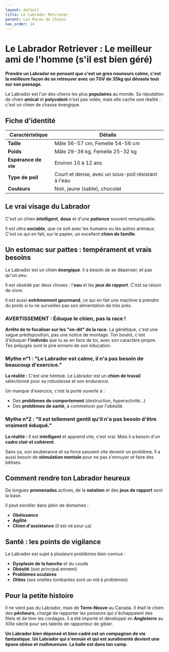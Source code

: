 ```yaml
---
layout: default
title: Le Labrador Retriever
parent: Les Races de Chiens
nav_order: 14
---
```


# Le Labrador Retriever : Le meilleur ami de l'homme (s'il est bien géré)

**Prendre un Labrador en pensant que c'est un gros nounours calme, c'est la meilleure façon de se retrouver avec un TGV de 35kg qui dévaste tout sur son passage.**

Le Labrador est l'un des chiens les plus **populaires** au monde. Sa réputation de chien **amical** et **polyvalent** n'est pas volée, mais elle cache une réalité : c'est un chien de chasse énergique.

## Fiche d'identité

| Caractéristique | Détails |
|---|---|
| **Taille** | Mâle 56-57 cm, Femelle 54-56 cm |
| **Poids** | Mâle 29-36 kg, Femelle 25-32 kg |
| **Espérance de vie** | Environ 10 à 12 ans |
| **Type de poil** | Court et dense, avec un sous-poil résistant à l'eau |
| **Couleurs** | Noir, jaune (sable), chocolat |

## Le vrai visage du Labrador

C'est un chien **intelligent**, **doux** et d'une **patience** souvent remarquable.

Il est ultra **sociable**, que ce soit avec les humains ou les autres animaux. C'est ce qui en fait, sur le papier, un excellent **chien de famille**.

## Un estomac sur pattes : tempérament et vrais besoins

Le Labrador est un chien **énergique**. Il a besoin de se dépenser, et pas qu'un peu.

Il est obsédé par deux choses : l'**eau** et les **jeux de rapport**. C'est sa raison de vivre.

Il est aussi **extrêmement gourmand**, ce qui en fait une machine à prendre du poids si tu ne surveilles pas son alimentation de très près.

### **AVERTISSEMENT : Éduque le chien, pas la race !**

**Arrête de te focaliser sur les "on-dit" de la race.** La génétique, c'est une vague prédisposition, pas une notice de montage. Ton boulot, c'est d'éduquer **l'individu** que tu as en face de toi, avec son caractère propre. Tes préjugés sont le pire ennemi de son éducation.

### Mythe n°1 : "Le Labrador est calme, il n'a pas besoin de beaucoup d'exercice."

**La réalité :** C'est une hérésie. Le Labrador est un **chien de travail** sélectionné pour sa robustesse et son endurance.

Un manque d'exercice, c'est la porte ouverte à :

*   Des **problèmes de comportement** (destruction, hyperactivité...)
*   Des **problèmes de santé**, à commencer par l'obésité.

### Mythe n°2 : "Il est tellement gentil qu'il n'a pas besoin d'être vraiment éduqué."

**La réalité :** Il est **intelligent** et apprend vite, c'est vrai. Mais il a besoin d'un **cadre clair et cohérent**.

Sans ça, son exubérance et sa force peuvent vite devenir un problème. Il a aussi besoin de **stimulation mentale** pour ne pas s'ennuyer et faire des bêtises.

## Comment rendre ton Labrador heureux

De longues **promenades** actives, de la **natation** et des **jeux de rapport** sont la base.

Il peut exceller dans plein de domaines :

*   **Obéissance**
*   **Agilité**
*   **Chien d'assistance** (il est né pour ça)

## Santé : les points de vigilance

Le Labrador est sujet à plusieurs problèmes bien connus :

*   **Dysplasie de la hanche** et du coude
*   **Obésité** (son principal ennemi)
*   **Problèmes oculaires**
*   **Otites** (ses oreilles tombantes sont un nid à problèmes)

## Pour la petite histoire

Il ne vient pas du Labrador, mais de **Terre-Neuve** au Canada. Il était le chien des **pêcheurs**, chargé de rapporter les poissons qui s'échappaient des filets et de tirer les cordages. Il a été importé et développé en **Angleterre** au XIXe siècle pour ses talents de rapporteur de gibier.

**Un Labrador bien dépensé et bien cadré est un compagnon de vie fantastique. Un Labrador qui s'ennuie et qui est suralimenté devient une épave obèse et malheureuse. La balle est dans ton camp.** 